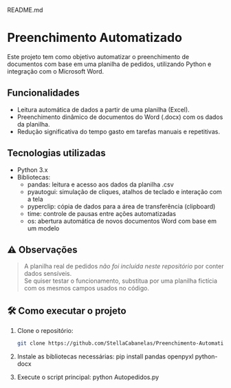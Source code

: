 README.md

# Preenchimento Automatizado 

Este projeto tem como objetivo automatizar o preenchimento de documentos com base em uma planilha de pedidos, 
utilizando Python e integração com o Microsoft Word.

## Funcionalidades

- Leitura automática de dados a partir de uma planilha (Excel).
- Preenchimento dinâmico de documentos do Word (.docx) com os dados da planilha.
- Redução significativa do tempo gasto em tarefas manuais e repetitivas.

## Tecnologias utilizadas

- Python 3.x
- Bibliotecas:
  - pandas: leitura e acesso aos dados da planilha .csv
  - pyautogui: simulação de cliques, atalhos de teclado e interação com a tela
  - pyperclip: cópia de dados para a área de transferência (clipboard)
  - time: controle de pausas entre ações automatizadas
  - os: abertura automática de novos documentos Word com base em um modelo

## ⚠️ Observações

> A planilha real de pedidos *não foi incluída neste repositório* por conter dados sensíveis.  
> Se quiser testar o funcionamento, substitua por uma planilha fictícia com os mesmos campos usados no código.

## 🛠️ Como executar o projeto

1. Clone o repositório:
   ```bash
   git clone https://github.com/StellaCabanelas/Preenchimento-Automatizado

2. Instale as bibliotecas necessárias:
pip install pandas openpyxl python-docx

3. Execute o script principal:
python Autopedidos.py
